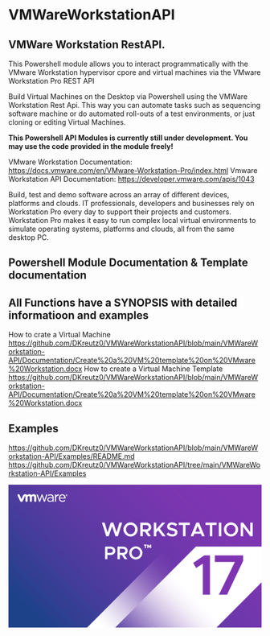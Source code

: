 # VMWareWorkstationAPI
VMWare Workstation RestAPI.
-------------------------------------------------------------------------------------------------------------------------------------------------------------------------------------------------------------------

This Powershell module allows you to interact programmatically with the VMware Workstation hypervisor cpore and virtual machines via the VMware Workstation Pro REST API

Build Virtual Machines on the Desktop via Powershell using the VMWare Workstation Rest Api. This way you can automate tasks such as sequencing software machine or do automated roll-outs of a test environments, or just cloning or editing Virtual Machines.

**This Powershell API Modules is currently still under development. You may use the code provided in the module freely!**

VMware Workstation Documentation: https://docs.vmware.com/en/VMware-Workstation-Pro/index.html
Vmware Workstation API Documentation: https://developer.vmware.com/apis/1043

Build, test and demo software across an array of different devices, platforms and clouds. IT professionals, developers and businesses rely on Workstation Pro every day to support their projects and customers. Workstation Pro makes it easy to run complex local virtual environments to simulate operating systems, platforms and clouds, all from the same desktop PC.

Powershell Module Documentation & Template documentation
-------------------------------------------------------------------------------------------------------------------------------------------------------------------------------------------------------------------
All Functions have a SYNOPSIS with detailed  informatioon and examples
-------------------------------------------------------------------------------------------------------------------------------------------------------------------------------------------------------------------


How to crate a Virtual Machine https://github.com/DKreutz0/VMWareWorkstationAPI/blob/main/VMWareWorkstation-API/Documentation/Create%20a%20VM%20template%20on%20VMware%20Workstation.docx
How to create a Virtual Machine Template https://github.com/DKreutz0/VMWareWorkstationAPI/blob/main/VMWareWorkstation-API/Documentation/Create%20a%20VM%20template%20on%20VMware%20Workstation.docx


Examples
-------------------------------------------------------------------------------------------------------------------------------------------------------------------------------------------------------------------

https://github.com/DKreutz0/VMWareWorkstationAPI/blob/main/VMWareWorkstation-API/Examples/README.md
https://github.com/DKreutz0/VMWareWorkstationAPI/tree/main/VMWareWorkstation-API/Examples


![This is an image](https://github.com/DKreutz0/VMWareWorkstationAPI/blob/main/VMWareWorkstationAPI.png)
